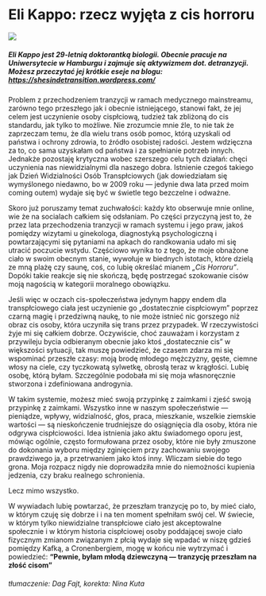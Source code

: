 # Eli Kappo: rzecz wyjęta z cis horroru
![](https://i.imgur.com/LKwG8ie.jpg)


##### Eli Kappo jest 29-letnią doktorantką biologii. Obecnie pracuje na Uniwersytecie w Hamburgu i zajmuje się aktywizmem dot. detranzycji. Możesz przeczytać jej krótkie eseje na blogu: https://shesindetransition.wordpress.com/


Problem z przechodzeniem tranzycji w ramach medycznego mainstreamu, zarówno tego przeszłego jak i obecnie istniejącego, stanowi fakt, że jej celem jest uczynienie osoby cispłciową, tudzież tak zbliżoną do cis standardu, jak tylko to możliwe. Nie zrozumcie mnie źle, to nie tak że zaprzeczam temu, że dla wielu trans osób pomoc, którą uzyskali od państwa i ochrony zdrowia, to źródło osobistej radości. Jestem wdzięczna za to, co sama uzyskałam od państwa i za spełnianie potrzeb innych. Jednakże pozostaję krytyczna wobec szerszego celu tych działań: chęci uczynienia nas niewidzialnymi dla naszego dobra. Istnienie czegoś takiego jak Dzień Widzialności Osób Transpłciowych (jak dowiedziałam się wymyślonego niedawno, bo w 2009 roku — jedynie dwa lata przed moim coming outem) wydaje się być w świetle tego bezczelne i odważne. 

Skoro już poruszamy temat zuchwałości: każdy kto obserwuje mnie online, wie że na socialach całkiem się odsłaniam. Po części przyczyną jest to, że przez lata przechodzenia tranzycji w ramach systemu i jego praw, jakoś pomiędzy wizytami u ginekologa, diagnostyką psychologiczną i powtarzającymi się pytaniami na apkach do randkowania udało mi się utracić poczucie wstydu. Częściowo wynika to z tego, że moje obnażone ciało w swoim obecnym stanie, wywołuje w biednych istotach, które dzielą ze mną plażę czy saunę, coś, co lubię określać mianem *„Cis Horroru”*. Dopóki takie reakcje się nie skończą, będę postrzegać szokowanie cisów moją nagością w kategorii moralnego obowiązku.

Jeśli więc w oczach cis-społeczeństwa jedynym happy endem dla transpłciowego ciała jest uczynienie go „dostatecznie cispłciowym” poprzez czarną magię i przedziwną naukę, to nie może istnieć nic gorszego niż obraz cis osoby, która uczyniła się trans przez przypadek. W rzeczywistości żyje mi się całkiem dobrze. Oczywiście, choć zauważam i korzystam z przywileju bycia odbieranym obecnie jako ktoś „dostatecznie cis” w większości sytuacji, tak muszę powiedzieć, że czasem zdarza mi się wspominać przeszłe czasy: moją brodę młodego mężczyzny, gęste, ciemne włosy na ciele, czy tyczkowatą sylwetkę, obrosłą teraz w krągłości. Lubię osobę, którą byłam. Szczególnie podobała mi się moja własnoręcznie stworzona i zdefiniowana androgynia. 

W takim systemie, możesz mieć swoją przypinkę z zaimkami i zjeść swoją przypinkę z zaimkami. Wszystko inne w naszym społeczeństwie —  pieniądze, wpływy, widzialność, głos, praca, mieszkanie, wszelkie ziemskie wartości —  są nieskończenie trudniejsze do osiągnięcia dla osoby, która nie odgrywa cispłciowości. Idea istnienia jako aktu świadomego oporu jest, mówiąc ogólnie, często formułowana przez osoby, które nie były zmuszone do dokonania wyboru między zginięciem przy zachowaniu swojego prawdziwego ja, a przetrwaniem jako ktoś inny. Wliczam siebie do tego grona. Moja rozpacz nigdy nie doprowadziła mnie do niemożności kupienia jedzenia, czy braku realnego schronienia. 

Lecz mimo wszystko.

W wywiadach lubię powtarzać, że przeszłam tranzycję po to, by mieć ciało, w którym czuję się dobrze i i na ten moment spełniłam swój cel. W świecie, w którym tylko niewidzialne transpłciowe ciało jest akceptowalne społecznie i w którym historia cispłciowej osoby poddającej swoje ciało fizycznym zmianom związanym z płcią wydaje się wpadać w niszę gdzieś pomiędzy Kafką, a Cronenbergiem, mogę w końcu nie wytrzymać i powiedzieć: **“Pewnie, byłam młodą dziewczyną —  tranzycję przeszłam na złość cisom”**

###### tłumaczenie: Dag Fajt, korekta: Nina Kuta